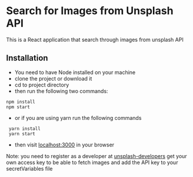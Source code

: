 # Search for Images from Unsplash API

This is a React application that search through images from unsplash API

## Installation
 - You need to have Node installed on your machine
 - clone the project or download it
 - cd to project directory
 - then run the following two commands: 
 ```
 npm install
 npm start
 ```
 - or if you are using yarn run the following commands
 ```
  yarn install
  yarn start
  ```
  - then visit [localhost:3000](http://localhost:3000) in your browser

Note: you need to register as a developer at [unsplash-developers](https://unsplash.com/developers) get your own access key to be able to fetch images and add the API key to your secretVariables file 

